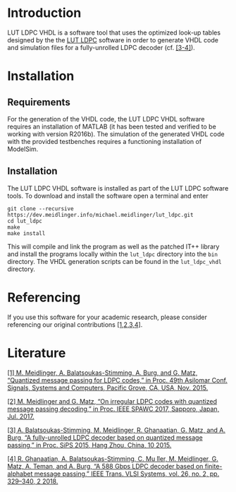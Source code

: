 # Introduction
LUT LDPC VHDL is a software tool that uses the optimized look-up tables designed by the the [LUT LDPC](lut_ldpc/README.md) software in order to generate VHDL code and simulation files for a fully-unrolled LDPC decoder (cf. [[3-4]](#literature)).

# Installation

## Requirements
For the generation of the VHDL code, the LUT LDPC VHDL software requires an installation of MATLAB (it has been tested and verified to be working with version R2016b). The simulation of the generated VHDL code with the provided testbenches requires a functioning installation of ModelSim.

## Installation
The LUT LDPC VHDL software is installed as part of the LUT LDPC software tools. To download and install the software open a terminal and enter
```
git clone --recursive https://dev.meidlinger.info/michael.meidlinger/lut_ldpc.git
cd lut_ldpc
make
make install
```
This will compile and link the program as well as the patched IT++ library and install the programs locally within the `lut_ldpc` directory into the `bin` directory. The VHDL generation scripts can be found in the `lut_ldpc_vhdl` directory.

# Referencing
If you use this software for your academic research, please consider referencing our original contributions [[1,2,3,4]](#literature).

# Literature
[[1] M. Meidlinger, A. Balatsoukas-Stimming, A. Burg, and G. Matz, “Quantized message passing for LDPC codes,” in Proc. 49th Asilomar Conf. Signals, Systems and Computers, Pacific Grove, CA, USA, Nov. 2015.](http://ieeexplore.ieee.org/document/7421419/)

[[2] M. Meidlinger and G. Matz, “On irregular LDPC codes with quantized message passing decoding,” in Proc. IEEE SPAWC 2017, Sapporo, Japan, Jul. 2017.
](http://ieeexplore.ieee.org/document/8227780/)

[[3]  A. Balatsoukas-Stimming, M. Meidlinger, R. Ghanaatian, G. Matz, and A. Burg, “A fully-unrolled LDPC decoder based on quantized message passing,” in Proc. SiPS 2015, Hang Zhou, China, 10 2015.
](http://ieeexplore.ieee.org/abstract/document/7345024/)

[[4] R. Ghanaatian, A. Balatsoukas-Stimming, C. Mu ̈ller, M. Meidlinger, G. Matz, A. Teman, and A. Burg, “A 588 Gbps LDPC decoder based on finite-alphabet message passing,” IEEE Trans. VLSI Systems, vol. 26, no. 2, pp. 329–340, 2 2018.
](http://ieeexplore.ieee.org/document/8113527/)
